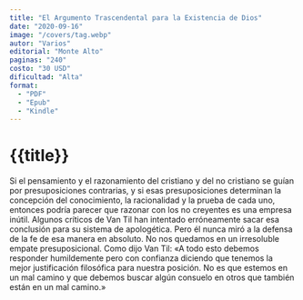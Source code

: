 ```yaml
---
title: "El Argumento Trascendental para la Existencia de Dios"
date: "2020-09-16"
image: "/covers/tag.webp"
autor: "Varios"
editorial: "Monte Alto"
paginas: "240"
costo: "30 USD"
dificultad: "Alta"
format:
  - "PDF"
  - "Epub"
  - "Kindle"
---
```

# {{title}}

Si el pensamiento y el razonamiento del cristiano y del no cristiano se guían por presuposiciones contrarias, y si esas presuposiciones determinan la concepción del conocimiento, la racionalidad y la prueba de cada uno, entonces podría parecer que razonar con los no creyentes es una empresa inútil. Algunos críticos de Van Til han intentado erróneamente sacar esa conclusión para su sistema de apologética. Pero él nunca miró a la defensa de la fe de esa manera en absoluto. No nos quedamos en un irresoluble empate presuposicional. Como dĳo Van Til: «A todo esto debemos responder humildemente pero con confianza diciendo que tenemos la mejor justificación filosófica para nuestra posición. No es que estemos en un mal camino y que debemos buscar algún consuelo en otros que también están en un mal camino.»
